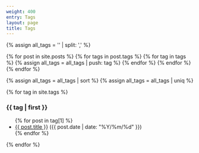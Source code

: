 ```yaml
---
weight: 400
entry: Tags
layout: page
title: Tags
---
```



{% assign all_tags = '' | split: ',' %}

 {% for post in site.posts %}
    {% for tags in post.tags %}
        {% for tag in tags %}
            {% assign all_tags = all_tags | push: tag %}
        {% endfor %}
    {% endfor %}
{% endfor %}

{% assign all_tags = all_tags | sort %}
{% assign all_tags = all_tags | uniq %}

{% for tag in site.tags %}
  <h3 id="{{ tag[0] | slugify }}">{{ tag | first }}</h3>
  <ul>
    {% for post in tag[1] %}
    <li>
      <a href="{{ post.url }}">{{ post.title }}</a>
      ({{ post.date | date: "%Y/%m/%d" }})
    </li>
    {% endfor %}
  </ul>
{% endfor %}
